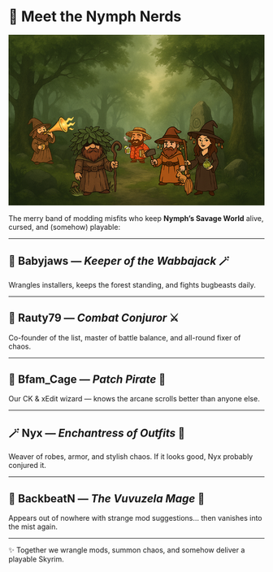 # 🌿 Meet the Nymph Nerds

![Nymph Nerds](assets/nerds.png)

The merry band of modding misfits who keep **Nymph’s Savage World** alive, cursed, and (somehow) playable:  

---

## 🌿 Babyjaws — *Keeper of the Wabbajack* 🪄  
Wrangles installers, keeps the forest standing, and fights bugbeasts daily.  

---

## 🔨 Rauty79 — *Combat Conjuror* ⚔️  
Co-founder of the list, master of battle balance, and all-round fixer of chaos.  

---

## 💨 Bfam_Cage — *Patch Pirate* 📜  
Our CK & xEdit wizard — knows the arcane scrolls better than anyone else.  

---

## 🪄 Nyx — *Enchantress of Outfits* 👗  
Weaver of robes, armor, and stylish chaos. If it looks good, Nyx probably conjured it.  

---

## 📯 BackbeatN — *The Vuvuzela Mage* 🎺  
Appears out of nowhere with strange mod suggestions… then vanishes into the mist again.  

---

✨ Together we wrangle mods, summon chaos, and somehow deliver a playable Skyrim.  

